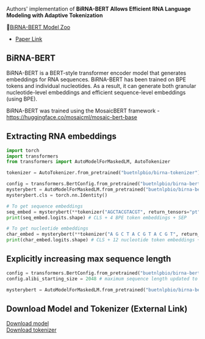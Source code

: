 Authors' implementation of **BiRNA-BERT Allows Efficient RNA Language Modeling with Adaptive Tokenization**

🤗[BiRNA-BERT Model Zoo](https://huggingface.co/collections/buetnlpbio/birna-bert-66840c2645d8ceb446b6c919)
- [Paper Link](https://www.biorxiv.org/content/10.1101/2024.07.02.601703v1)
## BiRNA-BERT

BiRNA-BERT is a BERT-style transformer encoder model that generates embeddings for RNA sequences. BiRNA-BERT has been trained on BPE tokens and individual nucleotides. As a result, it can generate both granular nucleotide-level embeddings and efficient sequence-level embeddings (using BPE).

BiRNA-BERT was trained using the MosaicBERT framework - https://huggingface.co/mosaicml/mosaic-bert-base


## Extracting RNA embeddings

```python
import torch
import transformers
from transformers import AutoModelForMaskedLM, AutoTokenizer

tokenizer = AutoTokenizer.from_pretrained("buetnlpbio/birna-tokenizer")

config = transformers.BertConfig.from_pretrained("buetnlpbio/birna-bert")
mysterybert = AutoModelForMaskedLM.from_pretrained("buetnlpbio/birna-bert",config=config,trust_remote_code=True)
mysterybert.cls = torch.nn.Identity()

# To get sequence embeddings
seq_embed = mysterybert(**tokenizer("AGCTACGTACGT", return_tensors="pt"))
print(seq_embed.logits.shape) # CLS + 4 BPE token embeddings + SEP

# To get nucleotide embeddings
char_embed = mysterybert(**tokenizer("A G C T A C G T A C G T", return_tensors="pt")) 
print(char_embed.logits.shape) # CLS + 12 nucleotide token embeddings + SEP
```

## Explicitly increasing max sequence length

```python
config = transformers.BertConfig.from_pretrained("buetnlpbio/birna-bert")
config.alibi_starting_size = 2048 # maximum sequence length updated to 2048 from config default of 1024

mysterybert = AutoModelForMaskedLM.from_pretrained("buetnlpbio/birna-bert",config=config,trust_remote_code=True)
```

## Download Model and Tokenizer (External Link)

[Download model](https://file.io/EdXPvXfFBNU5) <br>
[Download tokenizer](https://file.io/dPlREMjAuDBs)

